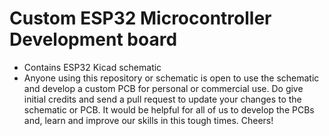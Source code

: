 # Custom ESP32 Microcontroller Development board

* Contains ESP32 Kicad schematic
* Anyone using this repository or schematic is open to use the schematic and develop a custom PCB for personal or commercial use. Do give initial credits and send a pull request to update your changes to the schematic or PCB. It would be helpful for all of us to develop the PCBs and, learn and improve our skills in this tough times. Cheers! 
